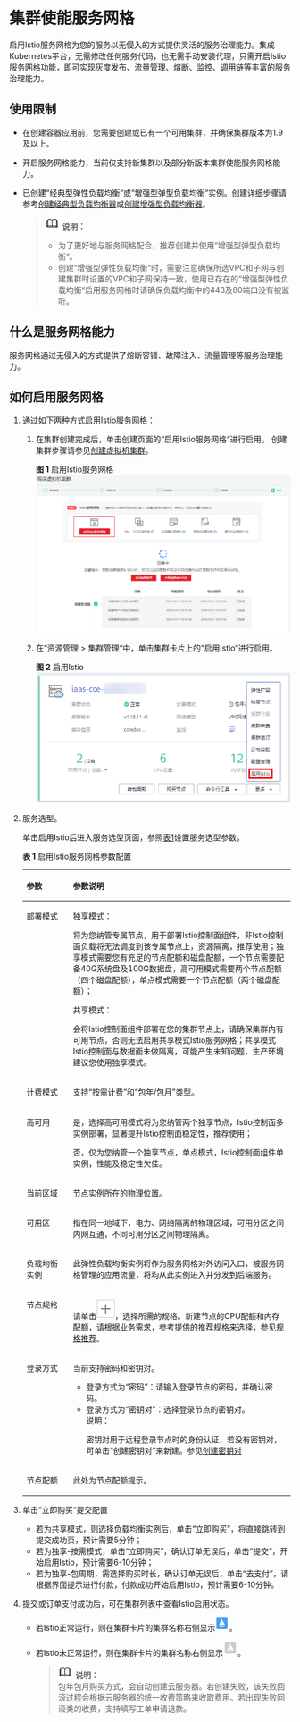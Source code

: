 # 集群使能服务网格<a name="cce_01_0036"></a>

启用Istio服务网格为您的服务以无侵入的方式提供灵活的服务治理能力。集成Kubernetes平台，无需修改任何服务代码，也无需手动安装代理，只需开启Istio服务网格功能，即可实现灰度发布、流量管理、熔断、监控、调用链等丰富的服务治理能力。

## 使用限制<a name="section1276317251043"></a>

-   在创建容器应用前，您需要创建或已有一个可用集群，并确保集群版本为1.9及以上。
-   开启服务网格能力，当前仅支持新集群以及部分新版本集群使能服务网格能力。
-   已创建“经典型弹性负载均衡“或“增强型弹型负载均衡“实例。创建详细步骤请参考[创建经典型负载均衡器](https://support.huaweicloud.com/qs-elb/zh-cn_topic_0015479967.html)或[创建增强型负载均衡器](https://support.huaweicloud.com/qs-elb/zh-cn_topic_0052569751.html)。

    >![](public_sys-resources/icon-note.gif) **说明：**   
    >-   为了更好地与服务网格配合，推荐创建并使用“增强型弹型负载均衡“。  
    >-   创建“增强型弹性负载均衡“时，需要注意确保所选VPC和子网与创建集群时设置的VPC和子网保持一致，使用已存在的“增强型弹性负载均衡“启用服务网格时请确保负载均衡中的443及80端口没有被监听。  


## 什么是服务网格能力<a name="section1379218452"></a>

服务网格通过无侵入的方式提供了熔断容错、故障注入、流量管理等服务治理能力。

## 如何启用服务网格<a name="section2086419142214"></a>

1.  通过如下两种方式启用Istio服务网格：
    1.  在集群创建完成后，单击创建页面的“启用Istio服务网格“进行启用。 创建集群步骤请参见[创建虚拟机集群](创建虚拟机集群.md)。

        **图 1**  启用Istio服务网格<a name="fig13191648194413"></a>  
        ![](figures/启用Istio服务网格.png "启用Istio服务网格")

    2.  在“资源管理 \> 集群管理“中，单击集群卡片上的“启用Istio“进行启用。

        **图 2**  启用Istio<a name="fig69207487545"></a>  
        ![](figures/启用Istio.png "启用Istio")


2.  服务选型。

    单击启用Istio后进入服务选型页面，参照[表1](#table330213222506)设置服务选型参数。

    **表 1**  启用Istio服务网格参数配置

    <a name="table330213222506"></a>
    <table><thead align="left"><tr id="row830332265020"><th class="cellrowborder" valign="top" width="17.330000000000002%" id="mcps1.2.3.1.1"><p id="p23034229506"><a name="p23034229506"></a><a name="p23034229506"></a>参数</p>
    </th>
    <th class="cellrowborder" valign="top" width="82.67%" id="mcps1.2.3.1.2"><p id="p1030382210506"><a name="p1030382210506"></a><a name="p1030382210506"></a>参数说明</p>
    </th>
    </tr>
    </thead>
    <tbody><tr id="row7303202215503"><td class="cellrowborder" valign="top" width="17.330000000000002%" headers="mcps1.2.3.1.1 "><p id="p0303422185013"><a name="p0303422185013"></a><a name="p0303422185013"></a>部署模式</p>
    </td>
    <td class="cellrowborder" valign="top" width="82.67%" headers="mcps1.2.3.1.2 "><p id="p186544514522"><a name="p186544514522"></a><a name="p186544514522"></a>独享模式：</p>
    <p id="p5643148195212"><a name="p5643148195212"></a><a name="p5643148195212"></a>将为您纳管专属节点，用于部署Istio控制面组件，非Istio控制面负载将无法调度到该专属节点上，资源隔离，推荐使用；独享模式需要您有充足的节点配额和磁盘配额，一个节点需要配备40G系统盘及100G数据盘，高可用模式需要两个节点配额（四个磁盘配额），单点模式需要一个节点配额（两个磁盘配额）；</p>
    <p id="p518617539521"><a name="p518617539521"></a><a name="p518617539521"></a>共享模式：</p>
    <p id="p2064364812527"><a name="p2064364812527"></a><a name="p2064364812527"></a>会将Istio控制面组件部署在您的集群节点上，请确保集群内有可用节点，否则无法启用共享模式Istio服务网格；共享模式Istio控制面与数据面未做隔离，可能产生未知问题，生产环境建议您使用独享模式。</p>
    </td>
    </tr>
    <tr id="row13030224505"><td class="cellrowborder" valign="top" width="17.330000000000002%" headers="mcps1.2.3.1.1 "><p id="p173032022125019"><a name="p173032022125019"></a><a name="p173032022125019"></a>计费模式</p>
    </td>
    <td class="cellrowborder" valign="top" width="82.67%" headers="mcps1.2.3.1.2 "><p id="p6303202214503"><a name="p6303202214503"></a><a name="p6303202214503"></a>支持<span class="uicontrol" id="uicontrol4875840151917"><a name="uicontrol4875840151917"></a><a name="uicontrol4875840151917"></a>“<span class="keyword" id="keyword387554013192"><a name="keyword387554013192"></a><a name="keyword387554013192"></a>按需计费</span>”</span>和<span class="uicontrol" id="uicontrol118751440161918"><a name="uicontrol118751440161918"></a><a name="uicontrol118751440161918"></a>“包年/包月”</span>类型。</p>
    </td>
    </tr>
    <tr id="row1030342255013"><td class="cellrowborder" valign="top" width="17.330000000000002%" headers="mcps1.2.3.1.1 "><p id="p1830312227506"><a name="p1830312227506"></a><a name="p1830312227506"></a>高可用</p>
    </td>
    <td class="cellrowborder" valign="top" width="82.67%" headers="mcps1.2.3.1.2 "><p id="p4168628115312"><a name="p4168628115312"></a><a name="p4168628115312"></a>是，选择高可用模式将为您纳管两个独享节点，Istio控制面多实例部署，显著提升Istio控制面稳定性，推荐使用；</p>
    <p id="p171686284534"><a name="p171686284534"></a><a name="p171686284534"></a>否，仅为您纳管一个独享节点，单点模式，Istio控制面组件单实例，性能及稳定性欠佳。</p>
    </td>
    </tr>
    <tr id="row17303112235015"><td class="cellrowborder" valign="top" width="17.330000000000002%" headers="mcps1.2.3.1.1 "><p id="p1230372216503"><a name="p1230372216503"></a><a name="p1230372216503"></a>当前区域</p>
    </td>
    <td class="cellrowborder" valign="top" width="82.67%" headers="mcps1.2.3.1.2 "><p id="p1874515711548"><a name="p1874515711548"></a><a name="p1874515711548"></a>节点实例所在的物理位置。</p>
    </td>
    </tr>
    <tr id="row11834233161712"><td class="cellrowborder" valign="top" width="17.330000000000002%" headers="mcps1.2.3.1.1 "><p id="p168361633101711"><a name="p168361633101711"></a><a name="p168361633101711"></a>可用区</p>
    </td>
    <td class="cellrowborder" valign="top" width="82.67%" headers="mcps1.2.3.1.2 "><p id="p1836533141714"><a name="p1836533141714"></a><a name="p1836533141714"></a>指在同一地域下，电力、网络隔离的物理区域，可用分区之间内网互通，不同可用分区之间物理隔离。</p>
    </td>
    </tr>
    <tr id="row133031922145018"><td class="cellrowborder" valign="top" width="17.330000000000002%" headers="mcps1.2.3.1.1 "><p id="p2030442211504"><a name="p2030442211504"></a><a name="p2030442211504"></a>负载均衡实例</p>
    </td>
    <td class="cellrowborder" valign="top" width="82.67%" headers="mcps1.2.3.1.2 "><p id="p123047224509"><a name="p123047224509"></a><a name="p123047224509"></a>此弹性负载均衡实例将作为服务网格对外访问入口，被服务网格管理的应用流量，将均从此实例进入并分发到后端服务。</p>
    </td>
    </tr>
    <tr id="row133044222501"><td class="cellrowborder" valign="top" width="17.330000000000002%" headers="mcps1.2.3.1.1 "><p id="p230416228509"><a name="p230416228509"></a><a name="p230416228509"></a>节点规格</p>
    </td>
    <td class="cellrowborder" valign="top" width="82.67%" headers="mcps1.2.3.1.2 "><p id="p73041322125017"><a name="p73041322125017"></a><a name="p73041322125017"></a>请单击<a name="image1087804017195"></a><a name="image1087804017195"></a><span><img id="image1087804017195" src="figures/icon-add-0.png"></span>，选择所需的规格。新建节点的CPU配额和内存配额，请根据业务需求，参考提供的推荐规格来选择，参见<a href="规格推荐.md">规格推荐</a>。</p>
    </td>
    </tr>
    <tr id="row41171850195411"><td class="cellrowborder" valign="top" width="17.330000000000002%" headers="mcps1.2.3.1.1 "><p id="p011714505544"><a name="p011714505544"></a><a name="p011714505544"></a>登录方式</p>
    </td>
    <td class="cellrowborder" valign="top" width="82.67%" headers="mcps1.2.3.1.2 "><p id="p950614617551"><a name="p950614617551"></a><a name="p950614617551"></a>当前支持密码和密钥对。</p>
    <a name="ul1150620635513"></a><a name="ul1150620635513"></a><ul id="ul1150620635513"><li>登录方式为<span class="uicontrol" id="uicontrol13879940111918"><a name="uicontrol13879940111918"></a><a name="uicontrol13879940111918"></a>“密码”</span>：请输入登录节点的密码，并确认密码。</li><li>登录方式为<span class="uicontrol" id="uicontrol1879114014191"><a name="uicontrol1879114014191"></a><a name="uicontrol1879114014191"></a>“密钥对”</span>：选择登录节点的密钥对。<div class="note" id="note1038552020554"><a name="note1038552020554"></a><a name="note1038552020554"></a><span class="notetitle"> 说明： </span><div class="notebody"><p id="p1387720115516"><a name="p1387720115516"></a><a name="p1387720115516"></a>密钥对用于远程登录节点时的身份认证，若没有密钥对，可单击“创建密钥对”来新建。参见<a href="创建虚拟机集群.md#section395546121513">创建密钥对</a></p>
    </div></div>
    </li></ul>
    </td>
    </tr>
    <tr id="row10197184895414"><td class="cellrowborder" valign="top" width="17.330000000000002%" headers="mcps1.2.3.1.1 "><p id="p319816484543"><a name="p319816484543"></a><a name="p319816484543"></a>节点配额</p>
    </td>
    <td class="cellrowborder" valign="top" width="82.67%" headers="mcps1.2.3.1.2 "><p id="p18198204805415"><a name="p18198204805415"></a><a name="p18198204805415"></a>此处为节点配额提示。</p>
    </td>
    </tr>
    </tbody>
    </table>

3.  单击“立即购买“提交配置
    -   若为共享模式，则选择负载均衡实例后，单击“立即购买”，将直接跳转到提交成功页，预计需要5分钟；
    -   若为独享-按需模式，单击“立即购买”，确认订单无误后，单击“提交“，开始启用Istio，预计需要6-10分钟；
    -   若为独享-包周期，需选择购买时长，确认订单无误后，单击“去支付”，请根据界面提示进行付款，付款成功开始启用Istio，预计需要6-10分钟。

4.  提交或订单支付成功后，可在集群列表中查看Istio启用状态。
    -   若Istio正常运行，则在集群卡片的集群名称右侧显示![](figures/icon-Istio-l.png)。
    -   若Istio未正常运行，则在集群卡片的集群名称右侧显示![](figures/icon-Istio-h.png)。

        >![](public_sys-resources/icon-note.gif) **说明：**   
        >包年包月购买方式，会自动创建云服务器。若创建失败，该失败回滚过程会根据云服务器的统一收费策略来收取费用。若出现失败回滚类的收费，支持填写工单申请退款。  



